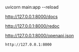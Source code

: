  uvicorn main:app --reload

   http://127.0.0.1:8000/docs

   http://127.0.0.1:8000/redoc

   http://127.0.0.1:8000/openapi.json

    http://127.0.0.1:8000